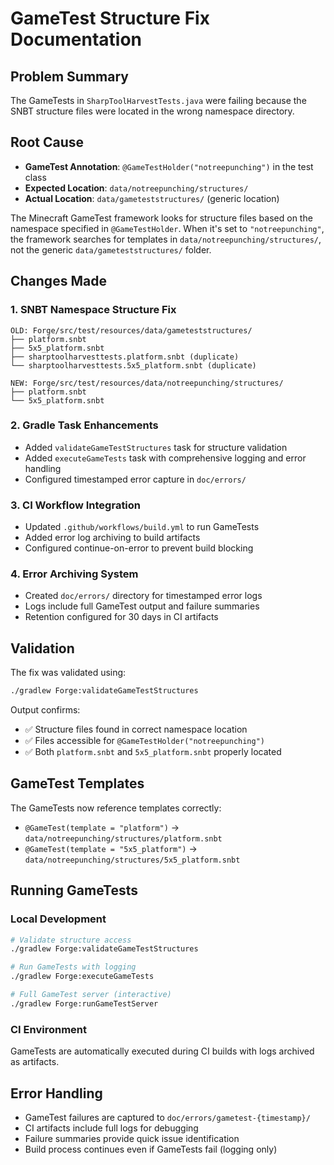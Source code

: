 # GameTest Structure Fix Documentation

## Problem Summary

The GameTests in `SharpToolHarvestTests.java` were failing because the SNBT structure files were located in the wrong namespace directory.

## Root Cause

- **GameTest Annotation**: `@GameTestHolder("notreepunching")` in the test class
- **Expected Location**: `data/notreepunching/structures/`
- **Actual Location**: `data/gameteststructures/` (generic location)

The Minecraft GameTest framework looks for structure files based on the namespace specified in `@GameTestHolder`. When it's set to `"notreepunching"`, the framework searches for templates in `data/notreepunching/structures/`, not the generic `data/gameteststructures/` folder.

## Changes Made

### 1. SNBT Namespace Structure Fix
```
OLD: Forge/src/test/resources/data/gameteststructures/
├── platform.snbt
├── 5x5_platform.snbt
├── sharptoolharvesttests.platform.snbt (duplicate)
└── sharptoolharvesttests.5x5_platform.snbt (duplicate)

NEW: Forge/src/test/resources/data/notreepunching/structures/
├── platform.snbt
└── 5x5_platform.snbt
```

### 2. Gradle Task Enhancements
- Added `validateGameTestStructures` task for structure validation
- Added `executeGameTests` task with comprehensive logging and error handling
- Configured timestamped error capture in `doc/errors/`

### 3. CI Workflow Integration
- Updated `.github/workflows/build.yml` to run GameTests
- Added error log archiving to build artifacts
- Configured continue-on-error to prevent build blocking

### 4. Error Archiving System
- Created `doc/errors/` directory for timestamped error logs
- Logs include full GameTest output and failure summaries
- Retention configured for 30 days in CI artifacts

## Validation

The fix was validated using:
```bash
./gradlew Forge:validateGameTestStructures
```

Output confirms:
- ✅ Structure files found in correct namespace location
- ✅ Files accessible for `@GameTestHolder("notreepunching")`
- ✅ Both `platform.snbt` and `5x5_platform.snbt` properly located

## GameTest Templates

The GameTests now reference templates correctly:
- `@GameTest(template = "platform")` → `data/notreepunching/structures/platform.snbt`
- `@GameTest(template = "5x5_platform")` → `data/notreepunching/structures/5x5_platform.snbt`

## Running GameTests

### Local Development
```bash
# Validate structure access
./gradlew Forge:validateGameTestStructures

# Run GameTests with logging
./gradlew Forge:executeGameTests

# Full GameTest server (interactive)
./gradlew Forge:runGameTestServer
```

### CI Environment
GameTests are automatically executed during CI builds with logs archived as artifacts.

## Error Handling

- GameTest failures are captured to `doc/errors/gametest-{timestamp}/`
- CI artifacts include full logs for debugging
- Failure summaries provide quick issue identification
- Build process continues even if GameTests fail (logging only)